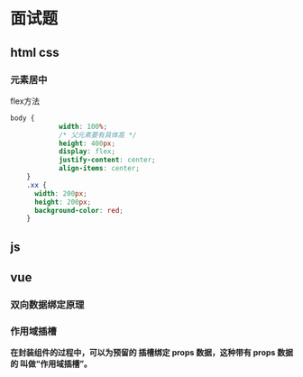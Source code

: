 # 面试题



## html css

### 元素居中

flex方法

```scss
body {
			width: 100%;
			/* 父元素要有具体高 */
			height: 400px;
			display: flex;
			justify-content: center;
			align-items: center;
    }
    .xx {
      width: 200px;
      height: 200px;
      background-color: red;
    }
```



## js





## vue

### 双向数据绑定原理



### 作用域插槽

**在封装组件的过程中，可以为预留的 <slot> 插槽绑定 props 数据，这种带有 props 数据的 <slot> 叫做“作用域插槽”。**
